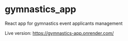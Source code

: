 # gymnastics_app

React app for gymnastics event applicants management

Live version: https://gymnastics-app.onrender.com/
